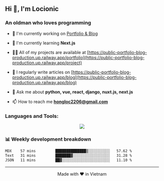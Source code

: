 <h2>Hi 👋, I'm Locionic</h2>
<h3>An oldman who loves programming</h3>

- 🔭 I'm currently working on [Portfolio & Blog](https://public-portfolio-blog-production.up.railway.app/portfolio)

- 🌱 I'm currently learning **Next.js**

- 👨‍💻 All of my projects are available at [https://public-portfolio-blog-production.up.railway.app/portfolio](https://public-portfolio-blog-production.up.railway.app/project)

- 📝 I regularly write articles on [https://public-portfolio-blog-production.up.railway.app/blog](https://public-portfolio-blog-production.up.railway.app/blog)

- 💬 Ask me about **python, vue, react, django, nuxt.js, next.js**

- 📫 How to reach me **hongloc2206@gmail.com**

<h3>Languages and Tools:</h3>

<p align="center">
<img src="https://skillicons.dev/icons?i=django,html,css,js,ts,nextjs,react,figma,git,postgres,postman,py,tailwind,vscode,vercel,vite,supabase,styledcomponents,sass,regex,prisma,powershell,planetscale,mysql,md,firebase,emotion,electron"/>
</p>

### 📊 Weekly development breakdown

<!--START_SECTION:waka-->

```txt
MDX    57 mins         ██████████████▒░░░░░░░░░░   57.62 %
Text   31 mins         ███████▓░░░░░░░░░░░░░░░░░   31.28 %
JSON   11 mins         ██▓░░░░░░░░░░░░░░░░░░░░░░   11.10 %
```

<!--END_SECTION:waka-->

---

<p align="center">Made with ❤️ in Vietnam</p>
